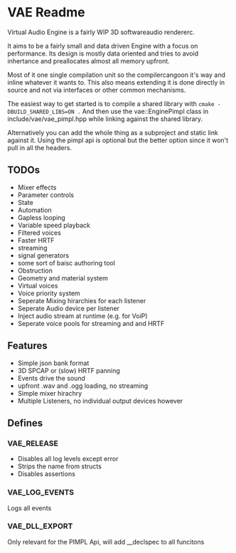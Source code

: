 # VAE Readme
Virtual Audio Engine is a fairly WIP 3D softwareaudio rendererc.

It aims to be a fairly small and data driven Engine with a focus on performance.
Its design is mostly data oriented and tries to avoid inhertance and preallocates
almost all memory upfront.

Most of it one single compilation unit so the compilercangoon it's way and inline
whatever it wants to.
This also means extending it is done directly in source and not via interfaces or other common mechanisms.

The easiest way to get started is to compile a shared library with ```cmake -DBUILD_SHARED_LIBS=ON .```
And then use the vae::EnginePimpl class in include/vae/vae_pimpl.hpp while linking against the shared library.

Alternatively you can add the whole thing as a subproject and static link against it.
Using the pimpl api is optional but the better option since it won't pull in all the headers.

## TODOs
- Mixer effects
- Parameter controls
- State
- Automation
- Gapless looping
- Variable speed playback
- Filtered voices
- Faster HRTF
- streaming
- signal generators
- some sort of baisc authoring tool
- Obstruction
- Geometry and material system
- Virtual voices
- Voice priority system
- Seperate Mixing hirarchies for each listener
- Seperate Audio device per listener
- Inject audio stream at runtime (e.g. for VoiP)
- Seperate voice pools for streaming and and HRTF


## Features
- Simple json bank format
- 3D SPCAP or (slow) HRTF panning
- Events drive the sound
- upfront .wav and .ogg loading, no streaming
- Simple mixer hirachry
- Multiple Listeners, no individual output devices however

## Defines

### VAE_RELEASE
- Disables all log levels except error
- Strips the name from structs
- Disables assertions
### VAE_LOG_EVENTS
Logs all events

### VAE_DLL_EXPORT
Only relevant for the PIMPL Api, will add __declspec to all funcitons
